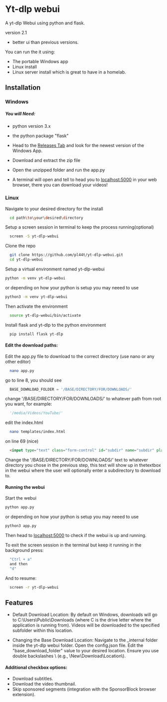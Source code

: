 
# Yt-dlp webui 

A yt-dlp Webui using python and flask.

version 2.1
- better ui than previous versions.



You can run the it using:
- The portable Windows app 
- Linux install
- Linux server install which is great to have in a homelab.
## Installation

### Windows

##### You will Need:
- python version 3.x
- the python package "flask"

- Head to the [Releases Tab](https://github.com/pl44t/yt-dlp-webui/releases) and look for the newest version of the Windows App.
- Download and extract the zip file
- Open the unzipped folder and run the app.py
- A terminal will open and tell to head you to [localhost:5000](http://localhost:5000) in your web browser, there you can download your videos!


### Linux

Navigate to your desired directory for the install

```bash
  cd path\to\your\desired\directory
```

Setup a screen session in terminal to keep the process running(optional)
```bash
  screen -S yt-dlp-webui
```

Clone the repo
```bash
  git clone https://github.com/pl44t/yt-dlp-webui.git
  cd yt-dlp-webui
```

Setup a virtual environment named yt-dlp-webui
```bash
python -m venv yt-dlp-webui
```
or depending on how your python is setup you may neeed to use 

```bash
python3 -m venv yt-dlp-webui
```
Then activate the environment

```bash
  source yt-dlp-webui/bin/activate
```

Install flask and yt-dlp to the python environment
```bash
  pip install flask yt-dlp
```

#### Edit the download paths:

Edit the app.py file to download to the correct directory (use nano or any other editor)

```bash
  nano app.py
```

go to line 8, you should see

```py
  BASE_DOWNLOAD_FOLDER = '/BASE/DIRECTORY/FOR/DOWNLOADS/'
```

change '/BASE/DIRECTORY/FOR/DOWNLOADS/' to whatever path from root you want, for example:
```py
  '/media/Videos/YouTube/'
```

edit the index.html
```bash
  nano templates/index.html
```

on line 69 (nice)
```html
  <input type="text" class="form-control" id="subdir" name="subdir" placeholder="Enter subdirectory under /BASE/DIRECTORY/FOR/DOWNLOADS/">
```

Change the '/BASE/DIRECTORY/FOR/DOWNLOADS/' text to whatever directory you chose in the previous step, this text will show up in thetextbox in the webui where the user will optionally enter a subdirectory to download to.

#### Running the webui

Start the webui
```bash
python app.py
```
or depending on how your python is setup you may neeed to use 
```bash
python3 app.py
```

Then head to [localhost:5000](http://localhost:5000) to check if the webui is up and running.


To exit the screen session in the terminal but keep it running in the background press:

```bash 
  "Ctrl + a"
  and then 
  "d"
```

And to resume:

```bash 
  screen -r yt-dlp-webui
```
    
## Features

- Default Download Location:
	By default on Windows, downloads will go to C:\Users\Public\Downloads (where C is the drive letter where the application is running from).
	Videos will be downloaded to the specified subfolder within this location.

- Changing the Base Download Location:
	Navigate to the _internal folder inside the yt-dlp webui folder.
	Open the config.json file.
	Edit the "base_download_folder" value to your desired location. Ensure you use double backslashes \\ (e.g., \\New\\Download\\Location\\).

#### Additional checkbox options:
-	Download subtitles.
-	Download the video thumbnail.
-	Skip sponsored segments (integration with the SponsorBlock browser extension).


